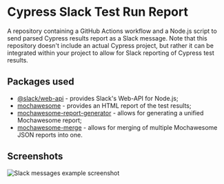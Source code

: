 # Cypress Slack Test Run Report

A repository containing a GitHub Actions workflow and a Node.js script to send parsed Cypress results report as a Slack message.
Note that this repository doesn't include an actual Cypress project, but rather it can be integrated within your project to allow for Slack reporting 
of Cypress test results.

## Packages used

* [@slack/web-api](https://www.npmjs.com/package/@slack/web-api) - provides Slack's Web-API for Node.js;
* [mochawesome](https://www.npmjs.com/package/mochawesome) - provides an HTML report of the test results;
* [mochawesome-report-generator](https://www.npmjs.com/package/mochawesome-report-generator) - allows for generating a unified Mochawesome report;
* [mochawesome-merge](https://www.npmjs.com/package/mochawesome-merge) - allows for merging of multiple Mochawesome JSON reports into one.

## Screenshots

![Slack messages example screenshot](https://i.ibb.co/TgpFj1d/Screenshot-2023-04-11-at-17-29-59.png)
